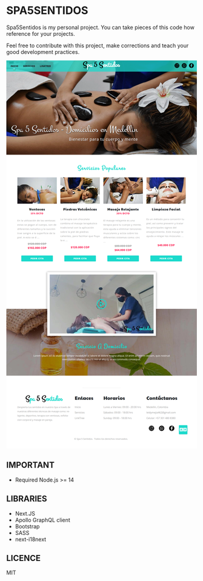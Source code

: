 # SPA5SENTIDOS

Spa5Sentidos is my personal project. You can take pieces of this code how reference for your projects.

Feel free to contribute with this project, make corrections and teach your good development practices.

![Screenshot](./.readme-statics/screenshot-project.png)

## IMPORTANT
[comment]: <> (- You can see the app in https://petgram.smarulanda97.vercel.app)
- Required Node.js >= 14

## LIBRARIES

* Next.JS
* Apollo GraphQL client
* Bootstrap
* SASS
* next-i18next

[comment]: <> (## INSTALLATION PROCESS)
[comment]: <> (* `cp .env.example .env` Create env vars file)
[comment]: <> (* `npm install` Install project dependencies)
[comment]: <> (* `npm run dev` Run development server and open http://localhost:8080)
[comment]: <> (* `npm run build`  For build a production build)

## LICENCE

MIT
